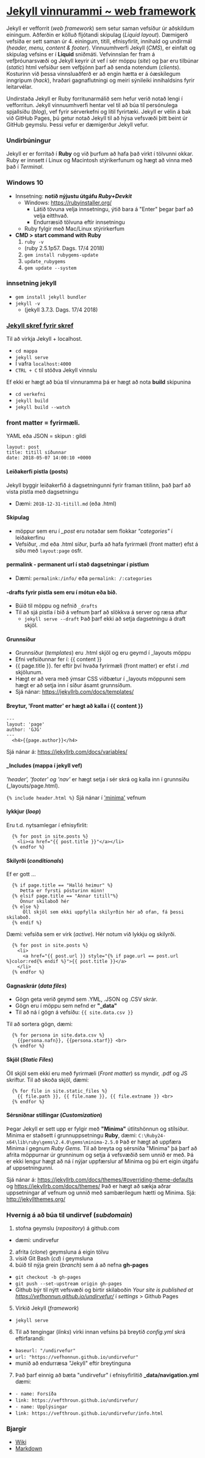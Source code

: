 # [Jekyll vinnurammi ~ web framework](https://jekyllrb.com/)

Jekyll er vefforrit (_web framework_) sem setur saman vefsíður úr aðskildum einingum. Aðferðin er kölluð fljótandi skipulag (_Liquid layout_). Dæmigerð vefsíða er sett saman úr 4. einingum, titill, efnisyfirlit, innihald og undirmál (_header, menu, content & footer_). Vinnuumhverfi Jekyll (_CMS_), er einfalt og skipulag vefsins er í **Liquid** sniðmáti. Vefvinnslan fer fram á vefþróunarsvæði og Jekyll keyrir út vef í sér möppu (_site_) og þar eru tilbúnar (_static_) html vefsíður sem vefþjónn þarf að senda notendum (_clients_). Kosturinn við þessa vinnsluaðferð er að engin hætta er á óæskilegum inngripum (_hack_), hraðari gagnaflutningi og meiri sýnileiki innihaldsins fyrir leitarvélar.  

Undirstaða Jekyll er Ruby forritunarmálið sem hefur verið notað lengi í vefforritun.   Jekyll vinnuumhverfi hentar vel til að búa til persónulega spjallsíðu (_blog_), vef fyrir sérverkefni og lítil fyrirtæki. Jekyll er vélin á bak við GitHub Pages, þú getur notað Jekyll til að hýsa vefsvæði þitt beint úr GitHub geymslu. Þessi vefur er dæmigerður Jekyll vefur. 

### Undirbúningur
Jekyll er er forritað í **Ruby** og við þurfum að hafa það virkt í tölvunni okkar. Ruby er innsett í Linux og Macintosh stýrikerfunum og hægt að vinna með það í _Terminal_. 

### Windows 10

* Innsetning: **notið nýjustu útgáfu _Ruby+Devkit_**
  * Windows: https://rubyinstaller.org/
    * Látið tövuna velja innsetningu, ýtið bara á "Enter" þegar þarf að velja eitthvað.
    * Endurræsið tölvuna eftir innsetningu
  * Ruby fylgir með Mac/Linux stýrirkerfum 
* **CMD > start command with Ruby**
  1. ``` ruby -v ``` 
  	* (ruby 2.5.1p57. Dags. 17/4 2018)
  2. ``` gem install rubygems-update ``` 
  3. ``` update_rubygems ``` 
  4. ``` gem update --system ``` 

### innsetning jekyll 

  * ``` gem install jekyll bundler ```
  * ``` jekyll -v ```  
  	* (jekyll 3.7.3. Dags. 17/4 2018)

### [Jekyll skref fyrir skref](https://jekyllrb.com/docs/step-by-step/01-setup/)

Til að virkja Jekyll + localhost. 

  * ``` cd mappa ``` 
  * ``` jekyll serve ```
  * Í vafra ``` localhost:4000 ``` 
  * ``` CTRL + C ``` til stöðva Jekyll vinnslu
  
Ef ekki er hægt að búa til vinnuramma þá er hægt að nota **build** skipunina
  * ``` cd verkefni ``` 
  * ``` jekyll build ```
  * ``` jekyll build --watch ``` 
  
### front matter = fyrirmæli. 
YAML eða JSON = skipun : gildi

```
layout: post
title: titill síðunnar
date: 2018-05-07 14:00:10 +0000
```

#### Leiðakerfi pistla (posts)
Jekyll byggir leiðakerfið á dagsetningunni fyrir framan titilinn, það þarf að vista pistla með dagsetningu
* Dæmi: ```2018-12-31-titill.md``` (eða .html)

#### Skipulag
* möppur sem eru í *_post* eru notaðar sem flokkar _"categories"_ í leiðakerfinu
* Vefsíður, .md eða .html síður, þurfa að hafa fyrirmæli (front matter) efst á síðu með ```layout:page``` osfr.

#### permalink - permanent url  í stað dagsetningar í pistlum
* Dæmi: ```permalink:/info/``` eða ```permalink: /:categories```

#### -drafts fyrir pistla sem eru í mótun eða bið.
* Búið til möppu og nefnið ```_drafts```
* Til að sjá pistla í bið á vefnum þarf að slökkva á server og ræsa aftur 
  * ```jekyll serve --draft``` Það þarf ekki að setja dagsetningu á draft skjöl.

#### Grunnsíður
* Grunnsíður (_templates_) eru .html skjöl og eru geymd í _layouts möppu
* Efni vefsíðunnar fer í: {{ content }} 
* {{ page.title }}. fer eftir því hvaða fyrirmæli (front matter) er efst í .md skjölunum. 
* Hægt er að vera með ýmsar CSS viðbætur í _layouts möppunni sem hægt er að setja inn í síður ásamt grunnsíðum.
* Sjá nánar: https://jekyllrb.com/docs/templates/

#### Breytur, 'Front matter' er hægt að kalla í {{ content }}  

```
---
layout: 'page'
author: 'GJG'
---
  <h4>{{page.author}}</h4>
```
Sjá nánar á: https://jekyllrb.com/docs/variables/

#### _Includes (mappa í jekyll vef)
_'header', 'footer' og 'nav'_ er hægt setja í sér skrá og kalla inn í grunnsíðu (_layouts/page.html).

```{% include header.html %}``` Sjá nánar í ['minima'](https://github.com/vefhonnun/minima) vefnum

#### lykkjur (_loop_) 
Eru t.d. nytsamlegar í efnisyfirlit:
```
  {% for post in site.posts %}
    <li><a href="{{ post.title }}"</a></li>
  {% endfor %}

```

#### Skilyrði (_conditionals_)
Ef er gott ...
```
  {% if page.title == "Halló heimur" %}
     Þetta er fyrsti pósturinn minn!
  {% elsif page.title == "Annar titill"%}
     Önnur skilaboð hér
  {% else %}
      Öll skjöl sem ekki uppfylla skilyrðin hér að ofan, fá þessi skilaboð.
  {% endif %}

```
Dæmi: vefsíða sem er virk (_active_). Hér notum við lykkju og skilyrði.
```
  {% for post in site.posts %}
    <li>
      <a href="{{ post.url }} style="{% if page.url == post.url %}color:red{% endif %}">{{ post.title }}</a>
    </li>
  {% endfor %}

```
#### Gagnaskrár (_data files_)
* Gögn geta verið geymd sem .YML, .JSON og .CSV skrár.
* Gögn eru í möppu sem nefnd er **"_data"**
* Til að ná í gögn á vefsíðu: ```{{ site.data.csv }}```

Til að sortera gögn, dæmi:
```
  {% for persona in site.data.csv %}
    {{persona.nafn}}, {{persona.starf}} <br>  
  {% endfor %}
```

#### Skjöl (_Static Files_)
Öll skjöl sem ekki eru með fyrirmæli (_Front matter_) ss myndir, .pdf og JS skriftur. 
Til að skoða skjöl, dæmi:
```
  {% for file in site.static_files %}
    {{ file.path }}, {{ file.name }}, {{ file.extname }} <br>  
  {% endfor %}
```
#### Sérsniðnar stillingar (_Customization_)
Þegar Jekyll er sett upp er fylgir með **"Minima"** útlitshönnun og stílsíður. Minima er staðsett í grunnuppsetningu **Ruby**, dæmi: ```C:\Ruby24-x64\lib\ruby\gems\2.4.0\gems\minima-2.5.0``` 
Það er hægt að uppfæra Minima í gegnum _Ruby Gems._ Til að breyta og sérsníða "Minima" þá þarf að afrita möppurnar úr grunninum og setja á vefsvæðið sem unnið er með. Þá er ekki lengur hægt að ná í nýjar uppfærslur af Minima og þú ert eigin útgáfu af uppsetningunni. 

Sjá nánar á: https://jekyllrb.com/docs/themes/#overriding-theme-defaults og https://jekyllrb.com/docs/themes/ 
Það er hægt að sækja aðrar uppsetningar af vefnum og unnið með sambærilegum hætti og Minima. Sjá: http://jekyllthemes.org/

### Hvernig á að búa til undirvef (_subdomain_)

1. stofna geymslu (_repository_) á github.com
  * dæmi: undirvefur
2. afrita (_clone_) geymsluna á eigin tölvu
3. vísið Git Bash (_cd_) í geymsluna
4. búið til nýja grein (_branch_) sem á að nefna **gh-pages** 
  * ``git checkout -b gh-pages`` 
  * ``git push --set-upstream origin gh-pages``
  *  Github býr til nýtt vefsvæði og birtir skilaboðin _Your site is published at https://vefhonnun.github.io/undirvefur/_  í _settings_ > Github Pages
5. Virkið Jekyll (_framework_)
  * ``` jekyll serve ```
6. Til að tengingar (_links_) virki innan vefsins þá breytið _config.yml_ skrá eftirfarandi:
  * ``` baseurl: "/undirvefur" ```
  * ``` url: "https://vefhonnun.github.io/undirvefur" ```
  * munið að endurræsa "Jekyll" eftir breytinguna
7. Það þarf einnig að bæta "undirvefur" í efnisyfirlitið **_data/navigation.yml** dæmi:
  * ``` - name: Forsíða ```
  * ``` link: https://vefthroun.github.io/undirvefur/ ```
  * ``` - name: Upplýsingar ```
  * ``` link: https://vefthroun.github.io/undirvefur/info.html ```

### Bjargir
* [Wiki](https://github.com/vefhonnun/Jekyll/wiki)
* [Markdown](https://github.com/vefhonnun/Jekyll/tree/master/Lesefni/markdown.md)
  

    





